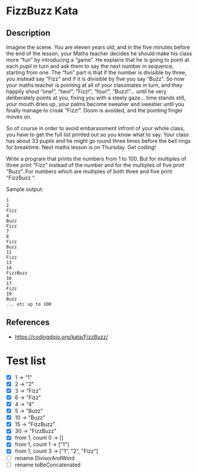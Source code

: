 # FizzBuzz Kata
## Description
Imagine the scene. You are eleven years old, and in the five minutes before the end of the lesson, your Maths teacher decides he should make his class more “fun” by introducing a “game”. He explains that he is going to point at each pupil in turn and ask them to say the next number in sequence, starting from one. The “fun” part is that if the number is divisible by three, you instead say “Fizz” and if it is divisible by five you say “Buzz”. So now your maths teacher is pointing at all of your classmates in turn, and they happily shout “one!”, “two!”, “Fizz!”, “four!”, “Buzz!”… until he very deliberately points at you, fixing you with a steely gaze… time stands still, your mouth dries up, your palms become sweatier and sweatier until you finally manage to croak “Fizz!”. Doom is avoided, and the pointing finger moves on.

So of course in order to avoid embarassment infront of your whole class, you have to get the full list printed out so you know what to say. Your class has about 33 pupils and he might go round three times before the bell rings for breaktime. Next maths lesson is on Thursday. Get coding!

Write a program that prints the numbers from 1 to 100. But for multiples of three print “Fizz” instead of the number and for the multiples of five print “Buzz”. For numbers which are multiples of both three and five print “FizzBuzz “.

Sample output:
```
1
2
Fizz
4
Buzz
Fizz
7
8
Fizz
Buzz
11
Fizz
13
14
FizzBuzz
16
17
Fizz
19
Buzz
... etc up to 100
```

## References
- https://codingdojo.org/kata/FizzBuzz/

# Test list
- [X] 1 -> "1"
- [X] 2 -> "2"
- [X] 3 -> "Fizz"
- [X] 6 -> "Fizz"
- [X] 4 -> "4"
- [X] 5 -> "Buzz"
- [X] 10 -> "Buzz"
- [X] 15 -> "FizzBuzz"
- [X] 30 -> "FizzBuzz"
- [X] from 1, count 0 -> []
- [X] from 1, count 1 -> ["1"]
- [X] from 1, count 3 -> ["1", "2", "Fizz"]
- [ ] rename DivisorAndWord
- [ ] rename toBeConcatenated